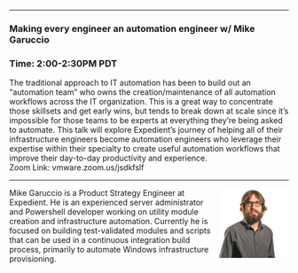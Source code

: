 <style>
  .wrapper {margin-top:75px;}
  header {top:20px!important;
  .session-wrapper{border:1px solid #36373b; border-radius:5px; padding:20px; background-color:##D3D3D3;}
  
</style>
<hr/>

### **Making every engineer an automation engineer w/ Mike Garuccio**
### **Time: 2:00-2:30PM PDT**
<div class="session-wrapper">
The traditional approach to IT automation has been to build out an “automation team” who owns the creation/maintenance of all automation workflows across the IT organization.  This is a great way to concentrate those skillsets and get early wins, but tends to break down at scale since it’s impossible for those teams to be experts at everything they’re being asked to automate.  This talk will explore Expedient’s journey of helping all of their infrastructure engineers become automation engineers who leverage their expertise within their specialty to create useful automation workflows that improve their day-to-day productivity and experience.<br>
Zoom Link: vmware.zoom.us/jsdkfslf 
</div>

<hr/>
<img src="mike.jpg" alt="Mike Garuccio" width="25%" align="right">
    
<p>Mike Garuccio is a Product Strategy Engineer at Expedient. He is an experienced server administrator and Powershell developer working on utility module creation and infrastructure automation. Currently he is focused on building test-validated modules and scripts that can be used in a continuous integration build process, primarily to automate Windows infrastructure provisioning. </p>
